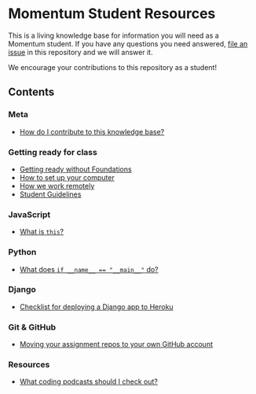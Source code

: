# Momentum Student Resources

This is a living knowledge base for information you will need as a Momentum student. If you have any questions you need answered, [file an issue](https://github.com/momentumlearn/student-resources/issues/new) in this repository and we will answer it.

We encourage your contributions to this repository as a student!

## Contents

### Meta

- [How do I contribute to this knowledge base?](articles/contributing.md)

### Getting ready for class

- [Getting ready without Foundations](articles/getting-ready.md)
- [How to set up your computer](articles/setup.md)
- [How we work remotely](articles/working-remotely.md)
- [Student Guidelines](articles/student-guidelines.md)

### JavaScript

- [What is `this`?](articles/this-js.md)

### Python

- [What does `if __name__ == "__main__"` do?](articles/pymain.md)

### Django

- [Checklist for deploying a Django app to Heroku](articles/deploy-django-to-heroku.md)

### Git & GitHub

- [Moving your assignment repos to your own GitHub account](articles/moving-your-repos.md)

### Resources

- [What coding podcasts should I check out?](articles/podcasts.md)
